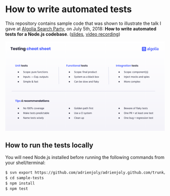 # How to write automated tests

This repository contains sample code that was shown to illustrate the talk I gave at [Algolia Search Party](https://www.eventbrite.com/e/algolia-search-party-nodejs-time-tickets-46435618184?aff=twitter), on July 5th, 2018: **How to write automated tests for a Node.js codebase**. ([slides](https://docs.google.com/presentation/d/1VaOyKC4tGXIDy-q22uaS7hOUawgrcT-BkhqRU4_Ax0M/edit?usp=sharing), [video recording](https://www.youtube.com/watch?v=J5my4ayBos0))

![automated testing cheat-sheet](docs/testing-cheat-sheet.png)

## How to run the tests locally

You will need Node.js installed before running the following commands from your shell/terminal:

```bash
$ svn export https://github.com/adrienjoly/adrienjoly.github.com/trunk/slides/testing/sample-tests sample-tests
$ cd sample-tests
$ npm install
$ npm test
```
